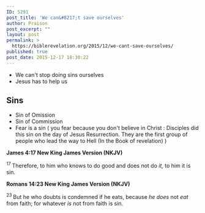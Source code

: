 ```yaml
---
ID: 5291
post_title: 'We can&#8217;t save ourselves'
author: Praison
post_excerpt: ""
layout: post
permalink: >
  https://biblerevelation.org/2015/12/we-cant-save-ourselves/
published: true
post_date: 2015-12-17 18:30:22
---
```

<ul>
	<li>We can't stop doing sins ourselves</li>
	<li>Jesus has to help us</li>
</ul>
<h2><strong>Sins</strong></h2>
<ul>
	<li>Sin of Omission</li>
	<li>Sin of Commission</li>
	<li>Fear is a sin ( you fear because you don't believe in Christ : Disciples did this sin on the day of Jesus Resurrection. They are the first group of people who lead the way to Hell (In the Book of revelation) )</li>
</ul>
<strong><span class="passage-display-bcv">James 4:17
</span><span class="passage-display-version">New King James Version (NKJV)</span></strong>

<span id="en-NKJV-30355" class="text Jas-4-17"><sup class="versenum">17 </sup>Therefore, to him who knows to do good and does not do <i>it,</i> to him it is sin.</span>

<strong><span class="passage-display-bcv">Romans 14:23
</span><span class="passage-display-version">New King James Version (NKJV)</span></strong>

<span id="en-NKJV-28304" class="text Rom-14-23"><sup class="versenum">23 </sup>But he who doubts is condemned if he eats, because <i>he does</i> not <i>eat</i> from faith; for whatever <i>is</i> not from faith is sin.</span>

&nbsp;